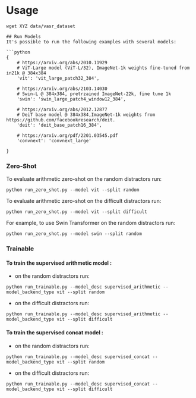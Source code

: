 # Usage

```commandline
wget XYZ data/vasr_dataset
```

```
## Run Models
It's possible to run the following examples with several models:

```python
{
    # https://arxiv.org/abs/2010.11929
    # ViT-Large model (ViT-L/32), ImageNet-1k weights fine-tuned from in21k @ 384x384
    'vit': 'vit_large_patch32_384',

    # https://arxiv.org/abs/2103.14030
    # Swin-L @ 384x384, pretrzained ImageNet-22k, fine tune 1k
    'swin': 'swin_large_patch4_window12_384',

    # https://arxiv.org/abs/2012.12877
    # DeiT base model @ 384x384,ImageNet-1k weights from https://github.com/facebookresearch/deit.
    'deit': 'deit_base_patch16_384',

    # https://arxiv.org/pdf/2201.03545.pdf
    'convnext': 'convnext_large'

}

```

### Zero-Shot
To evaluate arithmetic zero-shot on the random distractors run:
```commandline
python run_zero_shot.py --model vit --split random  
```
To evaluate arithmetic zero-shot on the difficult distractors run:
```commandline
python run_zero_shot.py --model vit --split difficult  
```

For example, to use Swin Transformer on the random distractors run:
```commandline
python run_zero_shot.py --model swin --split random  

```

### Trainable
#### To train the supervised arithmetic model :
- on the random distractors run:

```commandline
python run_trainable.py --model_desc supervised_arithmetic --model_backend_type vit --split random
```
- on the difficult distractors run:
```commandline
python run_trainable.py --model_desc supervised_arithmetic --model_backend_type vit --split difficult
```

#### To train the supervised concat model :
- on the random distractors run:

```commandline
python run_trainable.py --model_desc supervised_concat --model_backend_type vit --split random
```
- on the difficult distractors run:
```commandline
python run_trainable.py --model_desc supervised_concat --model_backend_type vit --split difficult
```


